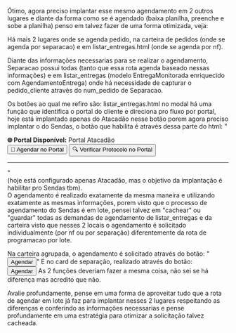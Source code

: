  Ótimo, agora preciso implantar esse mesmo agendamento em 2 outros lugares e diante da forma como se é agendado (baixa planilha, preenche e sobe a planilha) penso em talvez fazer de uma forma otimizada, veja:

Há mais 2 lugares onde se agenda pedido, na carteira de pedidos (onde se agenda por separacao) e em listar_entregas.html (onde se agenda por nf).

Diante das informações necessarias para se realizar o agendamento, Separacao possui todas (tanto que essa rota agenda baseado nessas informações) e em listar_entregas (modelo EntregaMonitorada enriquecido com AgendamentoEntrega) onde há necessidade de capturar o pedido_cliente através do num_pedido de Separacao.

Os botões ao qual me refiro são: listar_entregas.html no modal há uma função que identifica o portal do cliente e direciona pro fluxo por portal, hoje está implantado apenas do Atacadão nesse botão porem agora preciso implantar o do Sendas, o botão que habilita é através dessa parte do html:
"<div id="botoes-portal" style="display: block;" class="mb-3">
                <div class="alert alert-info">
                <strong>🌐 Portal Disponível:</strong> <span id="nome-portal">Portal Atacadão</span>
                </div>
                <div class="d-grid gap-2">
                <button type="button" class="btn btn-primary" id="btn-agendar-portal">
                    📅 Agendar no Portal
                </button>
                <button type="button" class="btn btn-info" id="btn-verificar-protocolo">
                    🔍 Verificar Protocolo no Portal
                </button>
                </div>
                <hr>
            </div>" \
(hoje está configurado apenas Atacadão, mas o objetivo da implantação é habilitar pro Sendas tbm).
\
O agendamento é realizado exatamente da mesma maneira e utilizando exatamente as mesmas informações, porem visto que o processo de agendamento do Sendas é em lote, pensei talvez em "cachear" ou "guardar" todas as demandas de agendamento de listar_entregas e da carteira visto que nesses 2 locais o agendamento é solicitado individualmente (por nf ou por separação) diferentemente da rota de programacao por lote.

Na carteira agrupada, o agendamento é solicitado através do botão:
"<button class="btn btn-outline-info btn-sm" onclick="carteiraAgrupada.agendarNoPortal 'LOTE_20250911_134635_484', '2025-09-18')" title="Agendar no portal">
                            <i class="fas fa-calendar-plus"></i> Agendar
                        </button>"
E no card de separação, realizado através do botão:\
<button class="btn btn-outline-success btn-sm" onclick="window.PortalAgendamento.agendarNoPortal 'LOTE_20250912_113218_387')" 
title="Agendar no portal do cliente">
                                <i class="fas fa-calendar-plus"></i> Agendar
                            </button>
As 2 funções deveriam fazer a mesma coisa, não sei se há diferença mas acredito que não.

Avalie profundamente, pense em uma forma de aproveitar tudo que a rota de agendar em lote já faz para implantar nesses 2 lugares respeitando as diferenças e conferindo as informações necessarias e pense profundamente em uma estratégia para otimizar a solicitação talvez cacheada.
